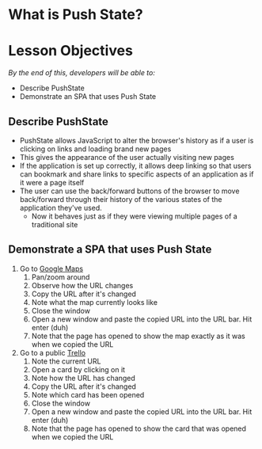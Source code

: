 # What is Push State?

# Lesson Objectives
*By the end of this, developers will be able to:*

- Describe PushState
- Demonstrate an SPA that uses Push State

## Describe PushState

- PushState allows JavaScript to alter the browser's history as if a user is clicking on links and loading brand new pages
- This gives the appearance of the user actually visiting new pages
- If the application is set up correctly, it allows deep linking so that users can bookmark and share links to specific aspects of an application as if it were a page itself
- The user can use the back/forward buttons of the browser to move back/forward through their history of the various states of the application they've used.
    - Now it behaves just as if they were viewing multiple pages of a traditional site

## Demonstrate a SPA that uses Push State

1. Go to [Google Maps](https://www.google.com/maps/)
    1. Pan/zoom around
    1. Observe how the URL changes
    1. Copy the URL after it's changed
    1. Note what the map currently looks like
    1. Close the window
    1. Open a new window and paste the copied URL into the URL bar.  Hit enter (duh)
    1. Note that the page has opened to show the map exactly as it was when we copied the URL
1. Go to a public [Trello](https://trello.com/)
    1. Note the current URL
    1. Open a card by clicking on it
    1. Note how the URL has changed
    1. Copy the URL after it's changed
    1. Note which card has been opened
    1. Close the window
    1. Open a new window and paste the copied URL into the URL bar.  Hit enter (duh)
    1. Note that the page has opened to show the card that was opened when we copied the URL
